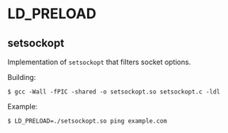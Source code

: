 # LD\_PRELOAD

## setsockopt

Implementation of `setsockopt` that filters socket options.

Building:

```console
$ gcc -Wall -fPIC -shared -o setsockopt.so setsockopt.c -ldl
```

Example:

```console
$ LD_PRELOAD=./setsockopt.so ping example.com
```
